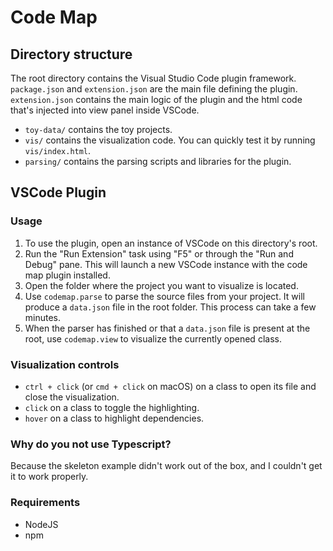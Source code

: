 # Code Map
## Directory structure
The root directory contains the Visual Studio Code plugin framework. `package.json` and `extension.json` are the main file defining the plugin. `extension.json` contains the main logic of the plugin and the html code that's injected into view panel inside VSCode.

- `toy-data/` contains the toy projects.
- `vis/` contains the visualization code. You can quickly test it by running `vis/index.html`.
- `parsing/` contains the parsing scripts and libraries for the plugin.

## VSCode Plugin

### Usage
1. To use the plugin, open an instance of VSCode on this directory's root.
2. Run the "Run Extension" task using "F5" or through the "Run and Debug" pane. This will launch a new VSCode instance with the code map plugin installed.
3. Open the folder where the project you want to visualize is located. 
4. Use `codemap.parse` to parse the source files from your project. It will produce a `data.json` file in the root folder. This process can take a few minutes.
5. When the parser has finished or that a `data.json` file is present at the root, use `codemap.view` to visualize the currently opened class.

### Visualization controls
- `ctrl + click` (or `cmd + click` on macOS) on a class to open its file and close the visualization.
- `click` on a class to toggle the highlighting.
- `hover` on a class to highlight dependencies.

### Why do you not use Typescript?
Because the skeleton example didn't work out of the box, and I couldn't get it to work properly.

### Requirements
- NodeJS
- npm

